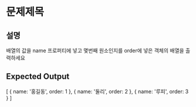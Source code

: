 # 문제제목

## 설명

배열의 값을 name 프로퍼티에 넣고 몇번째 원소인지를 order에 넣은 객체의 배열을 출력하세요

## Expected Output

[
{ name: '홍길동', order: 1 },
{ name: '둘리', order: 2 },
{ name: '루피', order: 3 }
]
